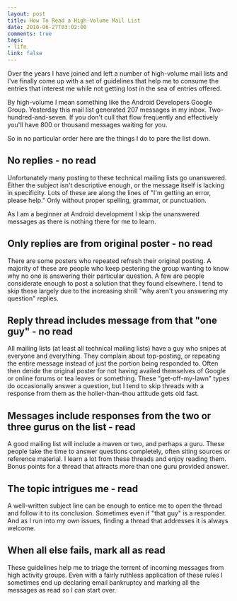 ```yaml
--- 
layout: post
title: How To Read a High-Volume Mail List
date: 2010-06-27T03:02:00
comments: true
tags:
- life
link: false
---
```

Over the years I have joined and left a number of high-volume mail lists and I've finally come up with a set of guidelines that help me to consume the entries that interest me while not getting lost in the sea of entries offered.

By high-volume I mean something like the Android Developers Google Group. Yesterday this mail list generated 207 messages in my inbox. Two-hundred-and-seven. If you don't cull that flow frequently and effectively you'll have 800 or thousand messages waiting for you.

So in no particular order here are the things I do to pare the list down.
## No replies - no read
Unfortunately many posting to these technical mailing lists go unanswered. Either the subject isn't descriptive enough, or the message itself is lacking in specificity. Lots of these are along the lines of "I'm getting an error, please help." Only without proper spelling, grammar, or punctuation.

As I am a beginner at Android development I skip the unanswered messages as there is nothing there for me to learn.
## Only replies are from original poster - no read
There are some posters who repeated refresh their original posting. A majority of these are people who keep pestering the group wanting to know why no one is answering their particular question. A few are people considerate enough to post a solution that they found elsewhere. I tend to skip these largely due to the increasing shrill "why aren't you answering my question" replies.
## Reply thread includes message from that "one guy" - no read
All mailing lists (at least all technical mailing lists) have a guy who snipes at everyone and everything. They complain about top-posting, or repeating the entire message instead of just the portion being responded to. Often then deride the original poster for not having availed themselves of Google or online forums or tea leaves or something. These "get-off-my-lawn" types do occasionally answer a question, but I tend to skip threads with a response from them as the holier-than-thou attitude gets old fast.
## Messages include responses from the two or three gurus on the list - read
A good mailing list will include a maven or two, and perhaps a guru. These people take the time to answer questions completely, often siting sources or reference material. I learn a lot from these threads and enjoy reading them. Bonus points for a thread that attracts more than one guru provided answer.
## The topic intrigues me - read
A well-written subject line can be enough to entice me to open the thread and follow it to its conclusion. Sometimes even if "that guy" is a responder. And as I run into my own issues, finding a thread that addresses it is always welcome.
## When all else fails, mark all as read
These guidelines help me to triage the torrent of incoming messages from high activity groups. Even with a fairly ruthless application of these rules I sometimes end up declaring email bankruptcy and marking all the messages as read so I can start over.
